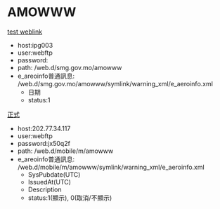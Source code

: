 # AMOWWW


[test weblink](http://ipg003.smg.net/amowww/indexX.php)
- host:ipg003
- user:webftp
- password:
- path: /web.d/smg.gov.mo/amowww
- e_areoinfo普通訊息: /web.d/smg.gov.mo/amowww/symlink/warning_xml/e_aeroinfo.xml
  - 日期
  - status:1

[正式](https://weather.gov.mo/amowww/indexX.php)

- host:202.77.34.117
- user:webftp
- password:jx50q2f
- path: /web.d/mobile/m/amowww 
- e_areoinfo普通訊息: /web.d/mobile/m/amowww/symlink/warning_xml/e_aeroinfo.xml
  - SysPubdate(UTC)
  - IssuedAt(UTC)
  - Description
  - status:1(顯示), 0(取消/不顯示) 
